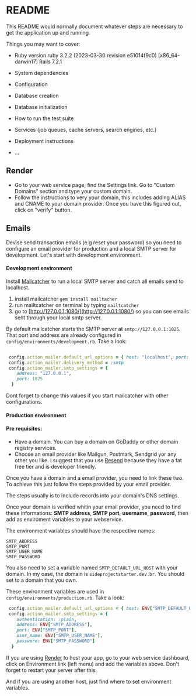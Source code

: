 # README

This README would normally document whatever steps are necessary to get the
application up and running.

Things you may want to cover:

* Ruby version
ruby 3.2.2 (2023-03-30 revision e51014f9c0) [x86_64-darwin17]
Rails 7.2.1

* System dependencies

* Configuration

* Database creation

* Database initialization

* How to run the test suite

* Services (job queues, cache servers, search engines, etc.)

* Deployment instructions

* ...

## Render
- Go to your web service page, find the Settings link. Go to "Custom Domains" section and type your custom domain.
- Follow the instructions to very your domain, this includes adding ALIAS and CNAME to your domain provider. Once you have this figured out, click on "verify" button.



## Emails
Devise send transaction emails (e.g reset your password) so you need to configure an email provider for production and a local SMTP server for development. Let's start with development environment.
#### Development environment
Install [Mailcatcher](https://mailcatcher.me/) to run a local SMTP server and catch all emails send to localhost.

1) install mailcatcher `gem install mailtacher`
2) run mailtcatcher on terminal by typing `mailtcatcher`
3) go to [http://127.0.0.1:1080/](http://127.0.0.1:1080/) so you can see emails sent through your local smtp server.

By default mailcatcher starts the SMTP server at `smtp://127.0.0.1:1025`. That port and address are already configured in `config/environments/development.rb`. Take a look:
```ruby

 config.action_mailer.default_url_options = { host: "localhost", port: 3000 }
 config.action_mailer.delivery_method = :smtp
 config.action_mailer.smtp_settings = {
    address: "127.0.0.1",
    port: 1025
  }

```

Dont forget to change this values if you start mailcatcher with other configurations.

#### Production environment

#### Pre requisites:
- Have a domain. You can buy a domain on GoDaddy or other domain registry services.
- Choose an email provider like Mailgun, Postmark, Sendgrid yor any other you like. I suggest that you use [Resend](https://resend.com) because they have a fat free tier and is developer friendly.

Once you have a domain and a email provider, you need to link these two. To achieve this just follow the steps provided by your email provider.

The steps usually is to include records into your domain's DNS settings.

Once your domain is verified whitin your email provider, you need to find these informations: **SMTP address**, **SMTP port**, **username**, **password**, then add as enviroment variables to your webservice.

The environment variables should have the respective names:

```
SMTP_ADDRESS
SMTP_PORT
SMTP_USER_NAME
SMTP_PASSWORD
```

You also need to set a variable named `SMTP_DEFAULT_URL_HOST` with your domain. In my case, the domain is `sideprojectstarter.dev.br`. You should set to a domain that you own.

These environment variables are used in `config/environments/production.rb`. Take a look:
```ruby
 config.action_mailer.default_url_options = { host: ENV["SMTP_DEFAULT_URL_HOST"] }
 config.action_mailer.smtp_settings = {
    authentication: :plain,
    address: ENV["SMTP_ADDRESS"],
    port: ENV["SMTP_PORT"],
    user_name: ENV["SMTP_USER_NAME"],
    password: ENV["SMTP_PASSWORD"]
  }
```
If you are using [Render](https://render.com) to host your app, go to your web service dashboard, click on Environment link (left menu) and add the variables above. Don't forget to restart your server after this.

And if you are using another host, just find where to set environment variables.